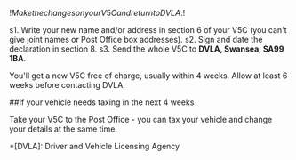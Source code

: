 $!Make the changes on your V5C and return to DVLA.$!

s1. Write your new name and/or address in section 6 of your V5C (you can't give joint names or Post Office box addresses).
s2. Sign and date the declaration in section 8.
s3. Send the whole V5C to **DVLA, Swansea, SA99 1BA**.

You'll get a new V5C free of charge, usually within 4 weeks. Allow at least 6 weeks before contacting DVLA. 

##If your vehicle needs taxing in the next 4 weeks

Take your V5C to the Post Office - you can tax your vehicle and change your details at the same time.

*[DVLA]: Driver and Vehicle Licensing Agency
